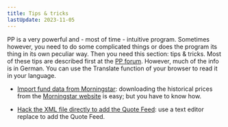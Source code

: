 ```yaml
---
title: Tips & tricks
lastUpdate: 2023-11-05
---
```


PP is a very powerful and - most of time - intuitive program. Sometimes however, you need to do some complicated things or does the program its thing in its own peculiar way. Then you need this section: tips & tricks. Most of these tips are described first at the [PP forum](https://forum.portfolio-performance.info). However, much of the info is in German. You can use the Translate function of your browser to read it in your language.

- [Import fund data from Morningstar](morningstar.md): downloading the historical prices from the [Morningstar website](https://www.morningstar.co.uk/uk/) is easy; but you have to know how.

- [Hack the XML file directly to add the Quote Feed](quote-feed.md): use a text editor replace to add the Quote Feed.
